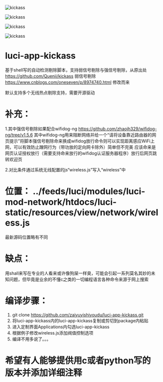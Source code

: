 ![kickass](https://github.com/zaiyuyishiyoudu/luci-app-kickass/blob/master/screenshot.png)

![kickass](https://github.com/zaiyuyishiyoudu/luci-app-kickass/blob/master/screenshot2.png)

![kickass](https://github.com/zaiyuyishiyoudu/luci-app-kickass/blob/master/对比阀值设置.png)

![kickass](https://github.com/zaiyuyishiyoudu/luci-app-kickass/blob/master/对比阀值设置2.png)


# luci-app-kickass

基于shell写的自动检测剔除脚本，支持弱信号剔除与强信号剔除，从原出处 https://github.com/Quenii/kickass  弱信号剔除 https://www.cnblogs.com/oneseven/p/8974740.html 修改而来

默认支持多个无线热点剔除支持，需要开源驱动

# 补充：
1.其中强信号剔除如果配合wifidog-ng https://github.com/zhaojh329/wifidog-ng/tree/v1.5.6 其中wifidog-ng用来阻断网络并给一个“请将设备靠近路由器的网页提示”将脚本强信号剔除命来换成wifidog放行命令则可以实现距离感应WiFi上网，可以有效防止蹭网行为（带功放的定向网卡除外）简单但不完美 应该命来是网页认证授权放行（需要支持命来放行的wifidog认证服务器程序）放行后网页跳转欢迎页

2.对比条件通过系统无线配置的js“wireless.js”写入“wireless”中

# 位置： ../feeds/luci/modules/luci-mod-network/htdocs/luci-static/resources/view/network/wireless.js
最新源码位置略有不同

# 缺点：
用shall来写在专业的人看来或许像狗屎一样臭，可能会引起一系列莫名其妙的未知问题，但毕竟是业余的不懂c之类的一切编程语言各种命令来源于网上搜索

# 编译步骤：
1. git clone https://github.com/zaiyuyishiyoudu/luci-app-kickass.git
2. 将luci-app-kickass内的luci-app-kickass复制或剪切到package内粘贴
3. 进入定制界面Applications内勾选luci-app-kickass
4. 根据例子修改wireless.js添加阀值控制选项
5. 编译不用多说了。。。

# 希望有人能够提供用c或者python写的版本并添加详细注释
